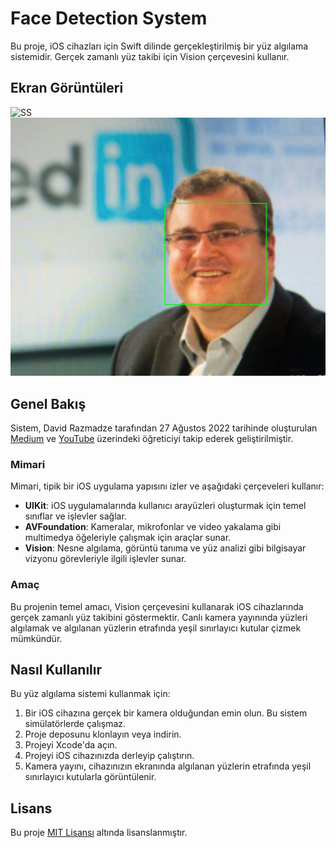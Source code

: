 # Face Detection System

Bu proje, iOS cihazları için Swift dilinde gerçekleştirilmiş bir yüz algılama sistemidir. Gerçek zamanlı yüz takibi için Vision çerçevesini kullanır.

## Ekran Görüntüleri
![SS](https://github.com/doguner1/GitImageData/blob/main/AppleVisionFaceDetecting/IMG_0237.PNG?raw=true)
![SS](https://github.com/doguner1/GitImageData/blob/main/AppleVisionFaceDetecting/IMG_0238.jpg?raw=true)


## Genel Bakış

Sistem, David Razmadze tarafından 27 Ağustos 2022 tarihinde oluşturulan [Medium](https://medium.com/onfido-tech/live-face-tracking-on-ios-using-vision-framework-adf8a1799233) ve [YouTube](https://www.youtube.com/watch?v=3pFOmjO6fsQ) üzerindeki öğreticiyi takip ederek geliştirilmiştir.

### Mimari

Mimari, tipik bir iOS uygulama yapısını izler ve aşağıdaki çerçeveleri kullanır:

- **UIKit**: iOS uygulamalarında kullanıcı arayüzleri oluşturmak için temel sınıflar ve işlevler sağlar.
- **AVFoundation**: Kameralar, mikrofonlar ve video yakalama gibi multimedya öğeleriyle çalışmak için araçlar sunar.
- **Vision**: Nesne algılama, görüntü tanıma ve yüz analizi gibi bilgisayar vizyonu görevleriyle ilgili işlevler sunar.

### Amaç

Bu projenin temel amacı, Vision çerçevesini kullanarak iOS cihazlarında gerçek zamanlı yüz takibini göstermektir. Canlı kamera yayınında yüzleri algılamak ve algılanan yüzlerin etrafında yeşil sınırlayıcı kutular çizmek mümkündür.

## Nasıl Kullanılır

Bu yüz algılama sistemi kullanmak için:

1. Bir iOS cihazına gerçek bir kamera olduğundan emin olun. Bu sistem simülatörlerde çalışmaz.
2. Proje deposunu klonlayın veya indirin.
3. Projeyi Xcode'da açın.
4. Projeyi iOS cihazınızda derleyip çalıştırın.
5. Kamera yayını, cihazınızın ekranında algılanan yüzlerin etrafında yeşil sınırlayıcı kutularla görüntülenir.

## Lisans

Bu proje [MIT Lisansı](LICENSE) altında lisanslanmıştır.

